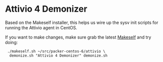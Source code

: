 # Attivio 4 Demonizer

Based on the Makeself installer, this helps us wire up the sysv init scripts for
running the Attivio agent in CentOS.

If you want to make changes, make sure grab the latest
[Makeself](http://stephanepeter.com/makeself/) and try doing:

````
 ./makeself.sh ~/src/packer-centos-6/attivio \
  demonize.sh "Attivio 4 Demonizer" demonize.sh
````
